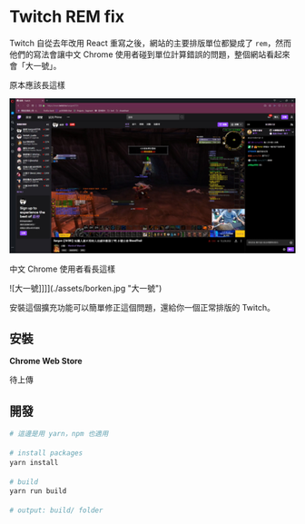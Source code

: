 # Twitch REM fix

Twitch 自從去年改用 React 重寫之後，網站的主要排版單位都變成了 `rem`，然而他們的寫法會讓中文 Chrome 使用者碰到單位計算錯誤的問題，整個網站看起來會「大一號」。

原本應該長這樣

![正常](./assets/fixed.jpg "正常")

中文 Chrome 使用者看長這樣

![大一號]]]](./assets/borken.jpg "大一號")


安裝這個擴充功能可以簡單修正這個問題，還給你一個正常排版的 Twitch。



## 安裝

**Chrome Web Store**

待上傳


## 開發

```sh
# 這邊是用 yarn，npm 也適用

# install packages
yarn install

# build
yarn run build

# output: build/ folder
```
